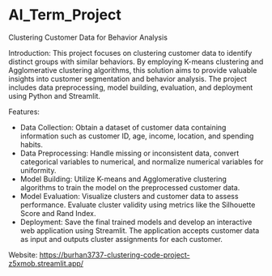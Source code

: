 # AI_Term_Project

Clustering Customer Data for Behavior Analysis

Introduction:
This project focuses on clustering customer data to identify distinct groups with similar behaviors. By employing K-means clustering and Agglomerative clustering algorithms, this solution aims to provide valuable insights into customer segmentation and behavior analysis. The project includes data preprocessing, model building, evaluation, and deployment using Python and Streamlit.

Features:
- Data Collection: Obtain a dataset of customer data containing information such as customer ID, age, income, location, and spending habits.
- Data Preprocessing: Handle missing or inconsistent data, convert categorical variables to numerical, and normalize numerical variables for uniformity.
- Model Building: Utilize K-means and Agglomerative clustering algorithms to train the model on the preprocessed customer data.
- Model Evaluation: Visualize clusters and customer data to assess performance. Evaluate cluster validity using metrics like the Silhouette Score and Rand Index.
- Deployment: Save the final trained models and develop an interactive web application using Streamlit. The application accepts customer data as input and outputs cluster assignments for each customer.

Website: https://burhan3737-clustering-code-project-z5xmob.streamlit.app/
